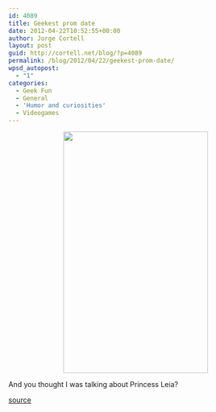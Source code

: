 ```yaml
---
id: 4089
title: Geekest prom date
date: 2012-04-22T10:52:55+00:00
author: Jorge Cortell
layout: post
guid: http://cortell.net/blog/?p=4089
permalink: /blog/2012/04/22/geekest-prom-date/
wpsd_autopost:
  - "1"
categories:
  - Geek Fun
  - General
  - 'Humor and curiosities'
  - Videogames
---
```

<p style="text-align: center">
  <img class="aligncenter" title="Xbox" src="http://i.imgur.com/QSm9c.jpg" alt="" width="287" height="480" />
</p>

And you thought I was talking about Princess Leia?

<a title="http://i.reddit.com/user/ladybro" href="http://i.reddit.com/user/ladybro" target="_blank">source</a>